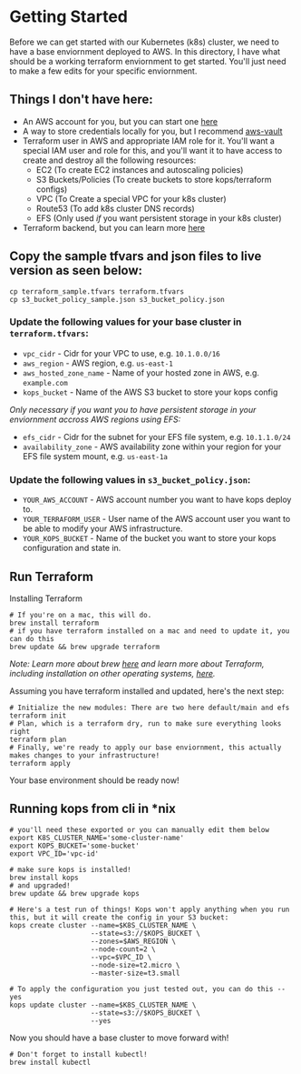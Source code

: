 # Getting Started
Before we can get started with our Kubernetes (k8s) cluster, we need to have a base enviornment deployed to AWS.
In this directory, I have what should be a working terraform enviornment to get started. You'll just need to make a few edits for your specific enviornment.

## Things I don't have here:
* An AWS account for you, but you can start one [here](https://aws.amazon.com/free/)
* A way to store credentials locally for you, but I recommend [aws-vault](https://github.com/99designs/aws-vault)
* Terraform user in AWS and appropriate IAM role for it. You'll want a special IAM user and role for this, and you'll want it to have access to create and destroy all the following resources:
  * EC2 (To create EC2 instances and autoscaling policies)
  * S3 Buckets/Policies (To create buckets to store kops/terraform configs)
  * VPC (To Create a special VPC for your k8s cluster)
  * Route53 (To add k8s cluster DNS records)
  * EFS (Only used *if* you want persistent storage in your k8s cluster)
* Terraform backend, but you can learn more [here](https://www.terraform.io/docs/backends/types/s3.html)

## Copy the sample tfvars and json files to live version as seen below:
```
cp terraform_sample.tfvars terraform.tfvars
cp s3_bucket_policy_sample.json s3_bucket_policy.json
```

### Update the following values for your base cluster in `terraform.tfvars`:
* `vpc_cidr`             - Cidr for your VPC to use, e.g. `10.1.0.0/16`
* `aws_region`           - AWS region, e.g. `us-east-1`
* `aws_hosted_zone_name` - Name of your hosted zone in AWS, e.g. `example.com`
* `kops_bucket`          - Name of the AWS S3 bucket to store your kops config

*Only necessary if you want you to have persistent storage in your enviornment accross AWS regions using EFS:*
* `efs_cidr`            - Cidr for the subnet for your EFS file system, e.g. `10.1.1.0/24`
* `availability_zone`   - AWS availability zone within your region for your EFS file system mount, e.g. `us-east-1a`

### Update the following values in `s3_bucket_policy.json`:
* `YOUR_AWS_ACCOUNT`    - AWS account number you want to have kops deploy to.
* `YOUR_TERRAFORM_USER` - User name of the AWS account user you want to be able to modify your AWS infrastructure.
* `YOUR_KOPS_BUCKET`    - Name of the bucket you want to store your kops configuration and state in.

## Run Terraform
Installing Terraform
```
# If you're on a mac, this will do. 
brew install terraform
# if you have terraform installed on a mac and need to update it, you can do this
brew update && brew upgrade terraform
```
_Note: Learn more about brew [here](https://brew.sh/) and learn more about Terraform, including installation on other operating systems, [here](https://learn.hashicorp.com/collections/terraform/aws-get-started)._

Assuming you have terraform installed and updated, here's the next step:
```
# Initialize the new modules: There are two here default/main and efs
terraform init
# Plan, which is a terraform dry, run to make sure everything looks right
terraform plan
# Finally, we're ready to apply our base enviornment, this actually makes changes to your infrastructure!
terraform apply
```
Your base environment should be ready now!

## Running kops from cli in *nix
```
# you'll need these exported or you can manually edit them below
export K8S_CLUSTER_NAME='some-cluster-name'
export KOPS_BUCKET='some-bucket'
export VPC_ID='vpc-id'

# make sure kops is installed!
brew install kops
# and upgraded!
brew update && brew upgrade kops

# Here's a test run of things! Kops won't apply anything when you run this, but it will create the config in your S3 bucket:
kops create cluster --name=$K8S_CLUSTER_NAME \
                    --state=s3://$KOPS_BUCKET \
                    --zones=$AWS_REGION \
                    --node-count=2 \
                    --vpc=$VPC_ID \
                    --node-size=t2.micro \
                    --master-size=t3.small

# To apply the configuration you just tested out, you can do this --yes
kops update cluster --name=$K8S_CLUSTER_NAME \
                    --state=s3://$KOPS_BUCKET \
                    --yes
```

Now you should have a base cluster to move forward with!

```
# Don't forget to install kubectl!
brew install kubectl
```

